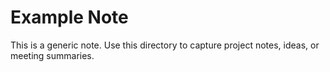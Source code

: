 # Example Note

This is a generic note. Use this directory to capture project notes, ideas, or meeting summaries.

